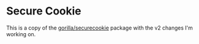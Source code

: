 # Secure Cookie

This is a copy of the [gorilla/securecookie](https://github.com/gorilla/securecookie) package with the v2 changes I'm working on.
